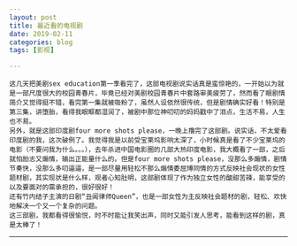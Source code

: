 ```yaml
---
layout: post
title: 最近看的电视剧
date: 2019-02-11
categories: blog
tags: [影视]

---
```

    这几天把美剧sex education第一季看完了，这部电视剧说实话真是蛮惊艳的，一开始以为就是一部尺度很大的校园青春片，毕竟已经对美剧校园青春片中套路审美疲劳了，然而看了眼剧情简介又觉得挺不错，看完第一集就被吸粉了，虽然人设依然很传统，但是剧情确实好看！特别是第三集，讲堕胎，看得我眼眶都湿润了，被剧中那位神叨叨的妈妈戳中了泪点，生活不易，人生也不易。   
    另外，就是这部印度剧four more shots please，一晚上撸完了这部剧。说实话，不太爱看印度剧的我，这次破例了。我觉得我是以前受宝莱坞影响太深了，小时候真是看了不少宝莱坞的电影（不要问我为什么。。。），去年杀进中国电影圈的几部大热印度电影，我大概看了一部，之后就怕励志又煽情，输出正能量什么的。但是four more shots please，没那么多煽情，剧情节奏快，没那么多叨逼逼，是一部尽量用轻松不那么煽情委屈博同情的方式反映社会现状的女性题材剧，其实现状是什么样，观者心知肚明，这部剧体现了作为独立女性的酸甜苦辣，能享受的以及要面对的需承担的，很好很好！       
    还有竹内结子主演的日剧“丑闻律师Queen”，也是一部女性为主反映社会题材的剧，轻松、欢快地解决一个又一个复杂的问题。      
    这三部剧，我都看得很愉悦，时不时能让我笑出声，同时又能引发人思考，能看到这样的剧，真是太棒了！  
---
